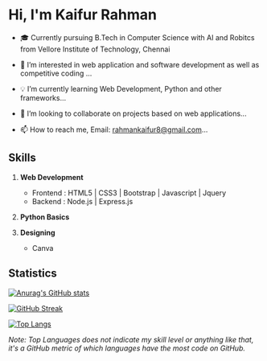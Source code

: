 # Hi, I'm Kaifur Rahman
- 🎓 Currently pursuing B.Tech in Computer Science with AI and Robitcs from Vellore Institute of Technology, Chennai

- 👀 I’m interested in web application and software development as well as competitive coding ...

- 💡  I’m currently learning Web Development, Python and other frameworks...

- 💞️ I’m looking to collaborate on projects based on web applications...

- 📫 How to reach me, Email: rahmankaifur8@gmail.com...

## Skills
1. **Web Development**
      - Frontend : HTML5 | CSS3 | Bootstrap | Javascript | Jquery 
      - Backend  : Node.js | Express.js
2. **Python Basics**

3. **Designing**
      - Canva
## Statistics
<!--github_stats-->
[![Anurag's GitHub stats](https://github-readme-stats.vercel.app/api?username=kaifur-rahman&show_icons=true&theme=highcontrast)](https://github.com/anuraghazra/github-readme-stats)

<!--streaks stats-->
[![GitHub Streak](https://github-readme-streak-stats.herokuapp.com/?user=kaifur-rahman&theme=dark&ring=DFE63C&currStreakLabel=DFE63C)](https://git.io/streak-stats)


[![Top Langs](https://github-readme-stats.vercel.app/api/top-langs/?username=kaifur-rahman&layout=compact&theme=highcontrast)](https://github.com/anuraghazra/github-readme-stats)

*Note: Top Languages does not indicate my skill level or anything like that, it's a GitHub metric of which languages have the most code on GitHub.*




<!---
kaifur-rahman/kaifur-rahman is a ✨ special ✨ repository because its `README.md` (this file) appears on your GitHub profile.
You can click the Preview link to take a look at your changes.
--->

